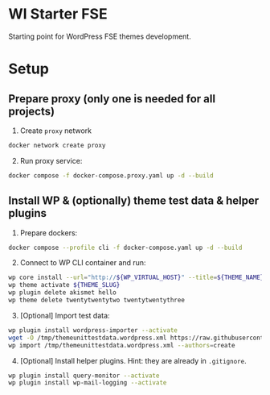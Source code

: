 # WI Starter FSE
Starting point for WordPress FSE themes development.

# Setup

## Prepare proxy (only one is needed for all projects)

1. Create `proxy` network

```sh
docker network create proxy
```

2. Run proxy service:

```sh
docker compose -f docker-compose.proxy.yaml up -d --build
```

## Install WP & (optionally) theme test data & helper plugins

1. Prepare dockers:

```sh
docker compose --profile cli -f docker-compose.yaml up -d --build
```

2. Connect to WP CLI container and run:

```sh
wp core install --url="http://${WP_VIRTUAL_HOST}" --title=${THEME_NAME} --admin_user=${WP_ADMIN_USER} --admin_password=${WP_ADMIN_PASSWORD} --admin_email="${WP_ADMIN_USER}@${WP_VIRTUAL_HOST}" --locale=${WP_LOCALE} --skip-email
wp theme activate ${THEME_SLUG}
wp plugin delete akismet hello
wp theme delete twentytwentytwo twentytwentythree
```

3. [Optional] Import test data:

```sh
wp plugin install wordpress-importer --activate
wget -O /tmp/themeunittestdata.wordpress.xml https://raw.githubusercontent.com/WordPress/theme-test-data/master/themeunittestdata.wordpress.xml
wp import /tmp/themeunittestdata.wordpress.xml --authors=create
```

4. [Optional] Install helper plugins. Hint: they are already in `.gitignore`.

```sh
wp plugin install query-monitor --activate
wp plugin install wp-mail-logging --activate
```